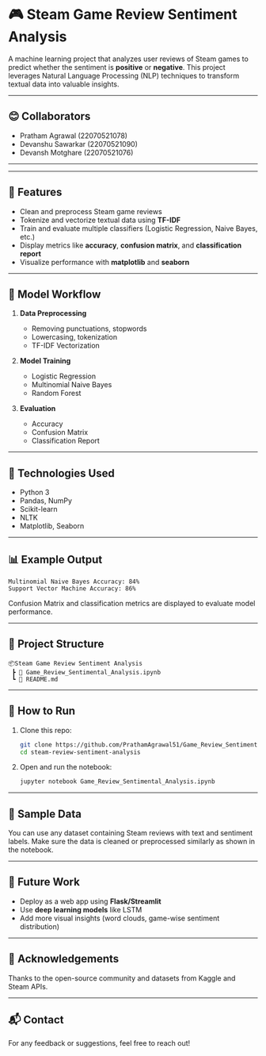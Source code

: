 # 🎮 Steam Game Review Sentiment Analysis

A machine learning project that analyzes user reviews of Steam games to predict whether the sentiment is **positive** or **negative**. This project leverages Natural Language Processing (NLP) techniques to transform textual data into valuable insights.

---

## 😊 Collaborators

- Pratham Agrawal (22070521078)
- Devanshu Sawarkar (22070521090)
- Devansh Motghare (22070521076)

---

---

## 📌 Features

- Clean and preprocess Steam game reviews
- Tokenize and vectorize textual data using **TF-IDF**
- Train and evaluate multiple classifiers (Logistic Regression, Naive Bayes, etc.)
- Display metrics like **accuracy**, **confusion matrix**, and **classification report**
- Visualize performance with **matplotlib** and **seaborn**

---

## 🧠 Model Workflow

1. **Data Preprocessing**
   - Removing punctuations, stopwords
   - Lowercasing, tokenization
   - TF-IDF Vectorization

2. **Model Training**
   - Logistic Regression
   - Multinomial Naive Bayes
   - Random Forest

3. **Evaluation**
   - Accuracy
   - Confusion Matrix
   - Classification Report

---

## 🔧 Technologies Used

- Python 3
- Pandas, NumPy
- Scikit-learn
- NLTK
- Matplotlib, Seaborn

---

## 📊 Example Output

```
Multinomial Naive Bayes Accuracy: 84%
Support Vector Machine Accuracy: 86%
```

Confusion Matrix and classification metrics are displayed to evaluate model performance.

---

## 📁 Project Structure

```
📦Steam Game Review Sentiment Analysis
 ┣ 📓 Game_Review_Sentimental_Analysis.ipynb
 ┗ 📜 README.md
```

---

## 🚀 How to Run

1. Clone this repo:
   ```bash
   git clone https://github.com/PrathamAgrawal51/Game_Review_Sentimental_Analysis.git
   cd steam-review-sentiment-analysis
   ```

2. Open and run the notebook:
   ```bash
   jupyter notebook Game_Review_Sentimental_Analysis.ipynb
   ```

---

## 🧪 Sample Data

You can use any dataset containing Steam reviews with text and sentiment labels. Make sure the data is cleaned or preprocessed similarly as shown in the notebook.

---

## 📌 Future Work

- Deploy as a web app using **Flask/Streamlit**
- Use **deep learning models** like LSTM
- Add more visual insights (word clouds, game-wise sentiment distribution)

---

## 🙌 Acknowledgements

Thanks to the open-source community and datasets from Kaggle and Steam APIs.

---

## 📬 Contact

For any feedback or suggestions, feel free to reach out!
